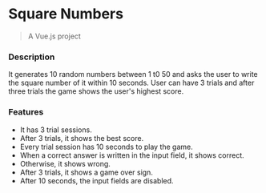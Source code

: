 # Square Numbers

> A Vue.js project

### Description

It generates 10 random numbers between 1 t0 50 and asks the user to write the square number
of it within 10 seconds.
User can have 3 trials and after three trials the game shows the user's highest score.

### Features

* It has 3 trial sessions.
* After 3 trials, it shows the best score.
* Every trial session has 10 seconds to play the game.
* When a correct answer is written in the input field, it shows correct.
* Otherwise, it shows wrong.
* After 3 trials, it shows a game over sign.
* After 10 seconds, the input fields are disabled.



